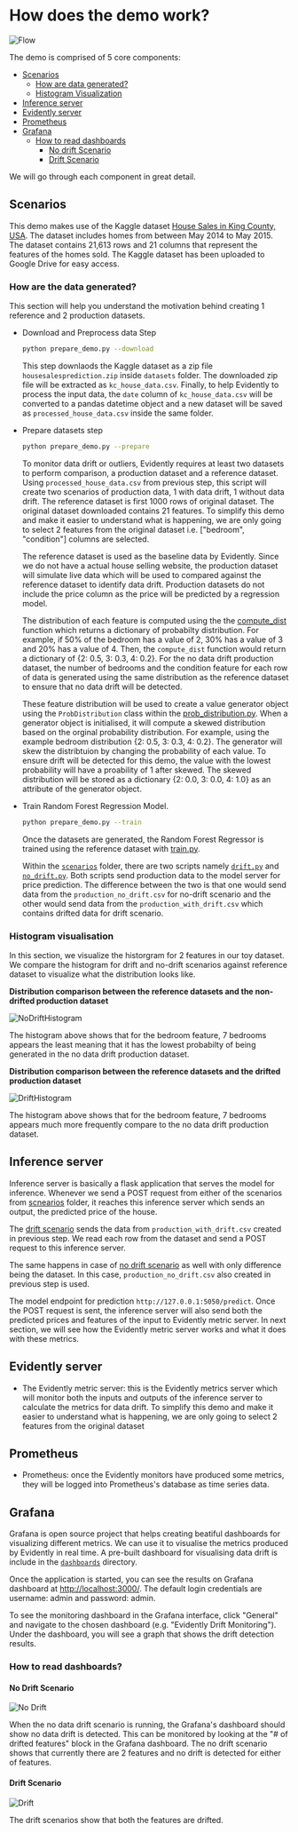 # How does the demo work?

![Flow](assets/images/Monitoring_Flow_Chart.png)

The demo is comprised of 5 core components:

- [Scenarios](#scenarios)
  - [How are data generated?](#how-are-the-data-generated)
  - [Histogram Visualization](#histogram-visualisation)
- [Inference server](#inference-server)
- [Evidently server](#evidently-server)
- [Prometheus](#prometheus)
- [Grafana](#grafana)
  - [How to read dashboards](#how-to-read-dashboards)
    - [No drift Scenario](#no-drift-scenario)
    - [Drift Scenario](#drift-scenario)

We will go through each component in great detail.

## Scenarios

This demo makes use of the Kaggle dataset [House Sales in King County, USA](https://www.kaggle.com/datasets/harlfoxem/housesalesprediction). The dataset includes homes from between May 2014 to May 2015. The dataset contains 21,613 rows and 21 columns that represent the features of the homes sold. The Kaggle dataset has been uploaded to Google Drive for easy access.

### How are the data generated?

This section will help you understand the motivation behind creating 1 reference and 2 production datasets.

- Download and Preprocess data Step

    ```bash
    python prepare_demo.py --download
    ```

    This step downlaods the Kaggle dataset as a zip file `housesalesprediction.zip` inside `datasets` folder. The downloaded zip file will be extracted as `kc_house_data.csv`. Finally, to help Evidently to process the input data, the `date` column of `kc_house_data.csv` will be converted to a pandas datetime object and a new dataset will be saved as `processed_house_data.csv` inside the same folder.

- Prepare datasets step

    ```bash
    python prepare_demo.py --prepare
    ```

    To monitor data drift or outliers, Evidently requires at least two datasets to perform comparison, a production dataset and a reference dataset. Using `processed_house_data.csv` from previous step, this script will create two scenarios of production data, 1 with data drift, 1 without data drift. The reference dataset is first 1000 rows of original dataset. The original dataset downloaded contains 21 features. To simplify this demo and make it easier to understand what is happening, we are only going to select 2 features from the original dataset i.e. ["bedroom", "condition"] columns are selected.

    The reference dataset is used as the baseline data by Evidently. Since we do not have a actual house selling website, the production dataset will simulate live data which will be used to compared against the reference dataset to identify data drift. Production datasets do not include the price column as the price will be predicted by a regression model.

    The distribution of each feature is computed using the the [compute_dist](https://github.com/fuzzylabs/evidently-monitoring-demo/blob/master/utils/prepare_demo.py#L37) function which returns a dictionary of probabilty distribution. For example, if 50% of the bedroom has a value of 2, 30% has a value of 3 and 20% has a value of 4. Then, the `compute_dist` function would return a dictionary of {2: 0.5, 3: 0.3, 4: 0.2}. For the no data drift production dataset, the number of bedrooms and the condition feature for each row of data is generated using the same distribution as the reference dataset to ensure that no data drift will be detected.

    These feature distribution will be used to create a value generator object using the `ProbDistribution` class within the [prob_distribution.py](../utils/prob_distribution.py). When a generator object is initialised, it will compute a skewed distribution based on the orginal probability distribution. For example, using the example bedroom distribution {2: 0.5, 3: 0.3, 4: 0.2}. The generator will skew the distribtuion by changing the probability of each value. To ensure drift will be detected for this demo, the value with the lowest probability will have a proability of 1 after skewed. The skewed distribution will be stored as a dictionary {2: 0.0, 3: 0.0, 4: 1.0} as an attribute of the generator object.

- Train Random Forest Regression Model.

    ```bash
    python prepare_demo.py --train
    ```

    Once the datasets are generated, the Random Forest Regressor is trained using the reference dataset with [train.py](../pipeline/train.py).

    Within the [`scenarios`](../scenarios) folder, there are two scripts namely [`drift.py`](../scenarios/drift.py) and [`no_drift.py`](../scenarios/no_drift.py). Both scripts send production data to the model server for price prediction. The difference between the two is that one would send data from the `production_no_drift.csv` for no-drift scenario and the other would send data from the `production_with_drift.csv` which contains drifted data for drift scenario.

### Histogram visualisation

In this section, we visualize the historgram for 2 features in our toy dataset. We compare the histogram for drift and no-drift scenarios against reference dataset to visualize what the distribution looks like.

**Distribution comparison between the reference datasets and the non-drifted production dataset**

![NoDriftHistogram](assets/images/No_Drift_Histogram.png)

The histogram above shows that for the bedroom feature, 7 bedrooms appears the least meaning that it has the lowest probabilty of being generated in the no data drift production dataset.

**Distribution comparison between the reference datasets and the drifted production dataset**

![DriftHistogram](assets/images/Drift_Histogram.png)

The histogram above shows that for the bedroom feature, 7 bedrooms appears much more frequently compare to the no data drift production dataset.

## Inference server

Inference server is basically a flask application that serves the model for inference. Whenever we send a POST request from either of the scenarios from [scnearios](../scenarios/) folder, it reaches this inference server which sends an output, the predicted price of the house.

The [drift scenario](../scenarios/drift.py) sends the data from `production_with_drift.csv` created in previous step. We read each row from the dataset and send a POST request to this inference server.

The same happens in case of [no drift scenario](../scenarios/no_drift.py) as well with only difference being the dataset. In this case, `production_no_drift.csv` also created in previous step is used.

The model endpoint for prediction `http://127.0.0.1:5050/predict`. Once the POST request is sent, the inference server will also send both the predicted prices and features of the input to Evidently metric server. In next section, we will see how the Evidently metric server works and what it does with these metrics.

## Evidently server

- The Evidently metric server: this is the Evidently metrics server which will monitor both the inputs and outputs of the inference server to calculate the metrics for data drift.
To simplify this demo and make it easier to understand what is happening, we are only going to select 2 features from the original dataset

## Prometheus

- Prometheus: once the Evidently monitors have produced some metrics, they will be logged into Prometheus's database as time series data.

## Grafana

Grafana is open source project that helps creating beatiful dashboards for visualizing different metrics. We can use it to visualise the metrics produced by Evidently in real time. A pre-built dashboard for visualising data drift is include in the [`dashboards`](../dashboards) directory.

Once the application is started, you can see the results on Grafana dashboard at <http://localhost:3000/>. The default login credentials are username: admin and password: admin.

To see the monitoring dashboard in the Grafana interface, click "General" and navigate to the chosen dashboard (e.g. "Evidently Drift Monitoring"). Under the dashboard, you will see a graph that shows the drift detection results.

### How to read dashboards?

#### No Drift Scenario

![No Drift](assets/images/No_Drift.png)

When the no data drift scenario is running, the Grafana's dashboard should show no data drift is detected. This can be monitored by looking at the "# of drifted features" block in the Grafana dashboard. The no drift scenario shows that currently there are 2 features and no drift is detected for either of features.

#### Drift Scenario

![Drift](assets/images/Data_Drift.png)

The drift scenarios show that both the features are drifted.
